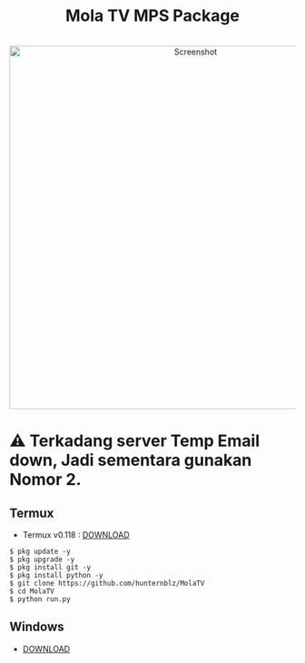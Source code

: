 <H1 align="center">
Mola TV MPS Package
</H1>

<p align="center">
  <br>
  <img src="https://user-images.githubusercontent.com/34278783/236753585-0bd45537-6e97-4107-acdb-dfd656fbd8f8.png" width="640" title="Screenshot" alt="Screenshot">
</p>

# ⚠️ Terkadang server Temp Email down, Jadi sementara gunakan Nomor 2.

## Termux

* Termux v0.118 : <a href="https://f-droid.org/repo/com.termux_118.apk">DOWNLOAD</a>

```terminal
$ pkg update -y
$ pkg upgrade -y
$ pkg install git -y
$ pkg install python -y
$ git clone https://github.com/hunternblz/MolaTV
$ cd MolaTV
$ python run.py
```

## Windows
* <a href="https://github.com/hunternblz/MolaTV/releases/download/v1.0/Mola.TV.MPS.Package.exe">DOWNLOAD</a>
